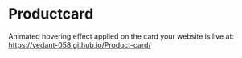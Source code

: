 # Productcard
Animated hovering effect applied on the card
your website is live at: https://vedant-058.github.io/Product-card/
